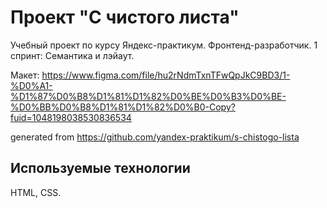 # Проект "С чистого листа"

Учебный проект по курсу Яндекс-практикум. Фронтенд-разработчик. 1 спринт: Семантика и лэйаут.

Макет: https://www.figma.com/file/hu2rNdmTxnTFwQpJkC9BD3/1-%D0%A1-%D1%87%D0%B8%D1%81%D1%82%D0%BE%D0%B3%D0%BE-%D0%BB%D0%B8%D1%81%D1%82%D0%B0-Copy?fuid=1048198038530836534

generated from https://github.com/yandex-praktikum/s-chistogo-lista

## Используемые технологии
HTML, CSS.